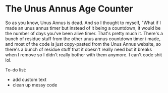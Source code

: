 # The Unus Annus Age Counter
So as you know, Unus Annus is dead. And so I thought to myself, "What if I made an unus annus timer but instead of it being a countdown, it would be the number of days you've been alive timer. That's pretty much it. There's a bunch of residue stuff from the other unus annus countdown timer i made, and most of the code is just copy-pasted from the Unus Annus website, so there's a bunch of residue stuff that it doesn't really need but it breaks when I remove so I didn't really bother with them anymore. I can't code shit lol.

To-do list:
- add custom text
- clean up messy code
